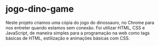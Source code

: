 # jogo-dino-game
Neste projeto criamos uma cópia do jogo do dinossauro, no Chrome para nos entreter quando estamos sem conexão. Foi utilizar HTML,
CSS e JavaScript, de maneira simples para a programação na web como tags básicas de HTML, estilização e animações básicas com CSS.

